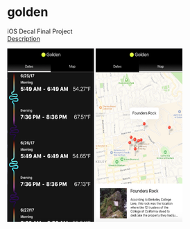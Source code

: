 # golden
iOS Decal Final Project <br />
[Description](/readme-files/golden.pdf) <br />


<img src="https://github.com/pkmnfreak/golden/blob/master/readme-files/dates.png" height="400" width="200">        <img src="https://github.com/pkmnfreak/golden/blob/master/readme-files/map.png" height="400" width="200">
